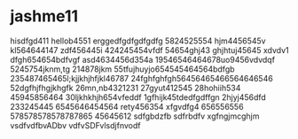 # jashme11
hisdfgd411
hellob4551
erggedfgdfgdfgdfg
5824525554
hjm4456545v
kl564644147
zdf456445i
424245454vfdf
54654ghj43
ghjhtuj45645 xdvdv1
dfgh654654bdfvgf
asd4634456d354a
19546546464678uo9456vdvdqf
5245754jknm,tg
214878jkm
55tfujhuyjo654545464564bdfgb
235487465465l;kjjkhjhfjkl46787
24fghfghfgh56456465466564646546
52dgfhjfhgjkhgfk
26mn,nb4321231
27gyut412545
28hohiih534
45945856464
30ljkhkhjh654vfeddf
1gfhijk45tdedfgdffgn
2hjyj456dfd
233245445
6545646454564
rety456354
xfgvdfg4
656556556
578578578578787865
45645612
sdfgbdzfb
sdfrbdfv
xgfngjmcghjm
vsdfvdfbvADbv
vdfvSDFvlsdjfnvodf
